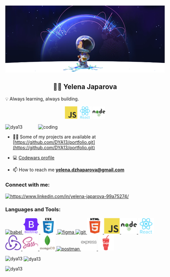 ![logo](https://github.com/DYA13/DYA13/blob/main/ImageOne.webp)
<h2 align="center">👩‍💻 Yelena Japarova</h2>

💡 Always learning, always building.

<p align="center">
  <img src="https://raw.githubusercontent.com/devicons/devicon/master/icons/javascript/javascript-original.svg" width="40"/>
  <img src="https://raw.githubusercontent.com/devicons/devicon/master/icons/react/react-original-wordmark.svg" width="40"/>
  <img src="https://raw.githubusercontent.com/devicons/devicon/master/icons/nodejs/nodejs-original-wordmark.svg" width="40"/>
  <!-- и т.д. -->
</p>



<img align="right" alt="coding" width="400" src="https://media0.giphy.com/media/L1R1tvI9svkIWwpVYr/giphy.gif?cid=ecf05e47pp1p0ibqd84jys6w5c15im3ecslu8bbz0jt7rmj6&rid=giphy.gif&ct=g">



<p align="left"> <img src="https://komarev.com/ghpvc/?username=dya13&label=Profile%20views&color=0e75b6&style=flat" alt="dya13" /> </p>



- 👨‍💻 Some of my projects are available at [https://github.com/DYA13/portfolio.git](https://github.com/DYA13/portfolio.git)

- 💻 [Codewars profile](https://www.codewars.com/users/Yelena13)

- 📫 How to reach me **yelena.dzhaparova@gmail.com**

<h3 align="left">Connect with me:</h3>
<p align="left">
<a href="https://linkedin.com/in/https://www.linkedin.com/in/yelena-japarova-99a75274/" target="blank"><img align="center" src="https://raw.githubusercontent.com/rahuldkjain/github-profile-readme-generator/master/src/images/icons/Social/linked-in-alt.svg" alt="https://www.linkedin.com/in/yelena-japarova-99a75274/" height="30" width="40" /></a>
</p>

<h3 align="left">Languages and Tools:</h3>
<p align="left"> <a href="https://babeljs.io/" target="_blank" rel="noreferrer"> <img src="https://www.vectorlogo.zone/logos/babeljs/babeljs-icon.svg" alt="babel" width="50" height="50"/> </a> <a href="https://getbootstrap.com" target="_blank" rel="noreferrer"> <img src="https://raw.githubusercontent.com/devicons/devicon/master/icons/bootstrap/bootstrap-plain-wordmark.svg" alt="bootstrap" width="50" height="50"/> </a> <a href="https://www.w3schools.com/css/" target="_blank" rel="noreferrer"> <img src="https://raw.githubusercontent.com/devicons/devicon/master/icons/css3/css3-original-wordmark.svg" alt="css3" width="50" height="50"/> </a> <a href="https://www.figma.com/" target="_blank" rel="noreferrer"> <img src="https://www.vectorlogo.zone/logos/figma/figma-icon.svg" alt="figma" width="50" height="50"/> </a> <a href="https://git-scm.com/" target="_blank" rel="noreferrer"> <img src="https://www.vectorlogo.zone/logos/git-scm/git-scm-icon.svg" alt="git" width="40" height="40"/> </a> <a href="https://www.w3.org/html/" target="_blank" rel="noreferrer"> <img src="https://raw.githubusercontent.com/devicons/devicon/master/icons/html5/html5-original-wordmark.svg" alt="html5" width="50" height="50"/> </a> <a href="https://developer.mozilla.org/en-US/docs/Web/JavaScript" target="_blank" rel="noreferrer"> <img src="https://raw.githubusercontent.com/devicons/devicon/master/icons/javascript/javascript-original.svg" alt="javascript" width="50" height="50"/> </a> <a href="https://nodejs.org" target="_blank" rel="noreferrer"> <img src="https://raw.githubusercontent.com/devicons/devicon/master/icons/nodejs/nodejs-original-wordmark.svg" alt="nodejs" width="50" height="50"/> </a><a href="https://reactjs.org/" target="_blank" rel="noreferrer"> <img src="https://raw.githubusercontent.com/devicons/devicon/master/icons/react/react-original-wordmark.svg" alt="react" width="50" height="50"/> </a> <a href="https://redux.js.org" target="_blank" rel="noreferrer">  <img src="https://raw.githubusercontent.com/devicons/devicon/master/icons/redux/redux-original.svg" alt="redux" width="50" height="50"/>
</a></a> <a href="https://sass-lang.com" target="_blank" rel="noreferrer"> <img src="https://raw.githubusercontent.com/devicons/devicon/master/icons/sass/sass-original.svg" alt="sass" width="50" height="50"/> </a>
<a href="https://www.mongodb.com/" target="_blank" rel="noreferrer"> <img src="https://raw.githubusercontent.com/devicons/devicon/master/icons/mongodb/mongodb-original-wordmark.svg" alt="mongodb" width="50" height="50"/>
  <a href="https://postman.com" target="_blank" rel="noreferrer"> <img src="https://www.vectorlogo.zone/logos/getpostman/getpostman-icon.svg" alt="postman" width="40" height="40"/> </a> <a href="https://expressjs.com" target="_blank" rel="noreferrer"> <img src="https://raw.githubusercontent.com/devicons/devicon/master/icons/express/express-original-wordmark.svg" alt="express" width="50" height="50"/> </a> <a href="https://gulpjs.com" target="_blank" rel="noreferrer"> <img src="https://raw.githubusercontent.com/devicons/devicon/master/icons/gulp/gulp-plain.svg" alt="gulp" width="50" height="50"/> </a> </p>
  

  
<p><img align="left" src="https://github-readme-stats-sigma-five.vercel.app/api/top-langs?username=dya13&show_icons=true&locale=en&layout=compact&theme=dark" alt="dya13" /></p>

<p>&nbsp;<img align="center" src="https://github-readme-stats-sigma-five.vercel.app/api?username=dya13&show_icons=true&locale=en&layout=compact&theme=dark" alt="dya13" /></p>

<p><img align="left" src="https://github-readme-streak-stats.herokuapp.com/?user=dya13&show_icons=true&locale=en&layout=compact&theme=dark" alt="dya13" /></p>











